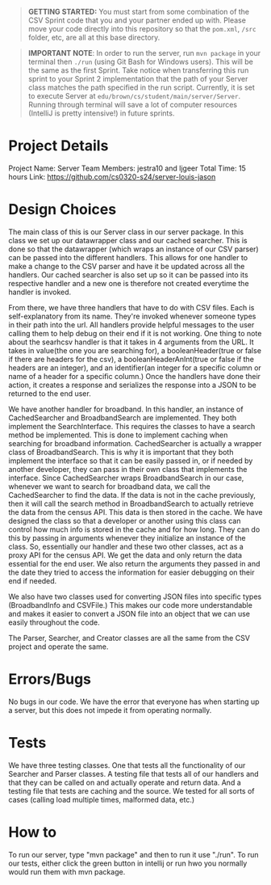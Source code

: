> **GETTING STARTED:** You must start from some combination of the CSV Sprint code that you and your partner ended up
> with. Please move your code directly into this repository so that the `pom.xml`, `/src` folder, etc, are all at this
> base directory.

> **IMPORTANT NOTE**: In order to run the server, run `mvn package` in your terminal then `./run` (using Git Bash for
> Windows users). This will be the same as the first Sprint. Take notice when transferring this run sprint to your
> Sprint
> 2 implementation that the path of your Server class matches the path specified in the run script. Currently, it is set
> to execute Server at `edu/brown/cs/student/main/server/Server`. Running through terminal will save a lot of computer
> resources (IntelliJ is pretty intensive!) in future sprints.

# Project Details

Project Name: Server
Team Members: jestra10 and ljgeer
Total Time: 15 hours
Link: https://github.com/cs0320-s24/server-louis-jason

# Design Choices

The main class of this is our Server class in our server package. In this class we set up our datawrapper class
and our cached searcher. This is done so that the datawrapper (which wraps an instance of our CSV parser) can
be passed into the different handlers. This allows for one handler to make a change to the CSV parser and have
it be updated across all the handlers. Our cached searcher is also set up so it can be passed into its respective
handler and a new one is therefore not created everytime the handler is invoked.

From there, we have three handlers
that have to do with CSV files. Each is self-explanatory from its name. They're invoked whenever someone types
in their path into the url. All handlers provide helpful messages to the user calling them to help debug on their
end if it is not working. One thing to note about the searhcsv handler is that it takes in 4 arguments from the
URL. It takes in value(the one you are searching for), a booleanHeader(true or false if there are headers for the csv),
a booleanHeaderAnInt(true or false if the headers are an integer), and an identifier(an integer for a specific column or
name of a header for a specific column.) Once the handlers have done their action, it creates a response and serializes
the response into a JSON to be returned to the end user.

We have another handler for broadband. In this handler, an instance of CachedSearcher and BroadbandSearch are
implemented. They both implement the SearchInterface. This requires the classes to have a search method be implemented.
This is done to implement caching when searching for broadband information. CachedSearcher is actually a wrapper class
of BroadbandSearch. This is why it is important that they both implement the interface so that it can be easily passed
in, or if needed by another developer, they can pass in their own class that implements the interface. Since 
CachedSearcher wraps BroadbandSearch in our case, whenever we want to search for broadband data, we call the
CachedSearcher to find the data. If the data is not in the cache previously, then it will call the search method
in BroadbandSearch to actually retrieve the data from the census API. This data is then stored in the cache. 
We have designed the class so that a developer or another using this class can control how much info is stored
in the cache and for how long. They can do this by passing in arguments whenever they initialize an instance of the
class. So, essentially our handler and these two other classes, act as a proxy API for the census API. We get the
data and only return the data essential for the end user. We also return the arguments they passed in and the date
they tried to access the information for easier debugging on their end if needed.

We also have two classes used for converting JSON files into specific types (BroadbandInfo and CSVFile.) This 
makes our code more understandable and makes it easier to convert a JSON file into an object that we can use
easily throughout the code.

The Parser, Searcher, and Creator classes are all the same from the CSV project and operate the same.

# Errors/Bugs
No bugs in our code. We have the error that everyone has when starting up a server, but this does not impede it
from operating normally. 

# Tests
We have three testing classes. One that tests all the functionality of our Searcher and Parser classes. A testing
file that tests all of our handlers and that they can be called on and actually operate and return data. And a
testing file that tests are caching and the source. We tested for all sorts of cases (calling load multiple
times, malformed data, etc.)

# How to
To run our server, type "mvn package" and then to run it use "./run". To run our tests, either click the green
button in intellij or run hwo you normally would run them with mvn package.
